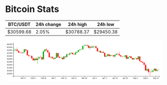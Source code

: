# Bitcoin Stats

BTC/USDT|24h change|24h high|24h low|
|---|---|---|---|
|$30599.68|2.05%|$30788.37|$29450.38|

<img src="./chart.svg">
